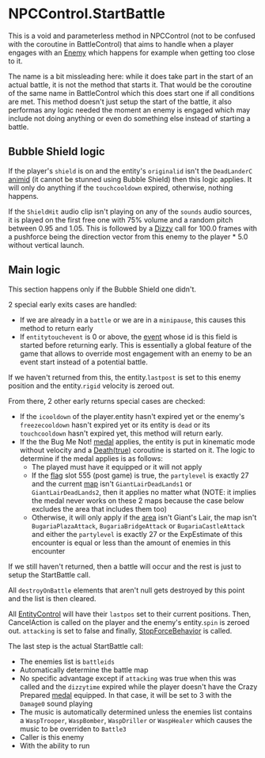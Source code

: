 # NPCControl.StartBattle
This is a void and parameterless method in NPCControl (not to be confused with the coroutine in BattleControl) that aims to handle when a player engages with an [Enemy](../Enemy.md) which happens for example when getting too close to it. 

The name is a bit missleading here: while it does take part in the start of an actual battle, it is not the method that starts it. That would be the coroutine of the same name in BattleControl which this does start one if all conditions are met. This method doesn't just setup the start of the battle, it also performas any logic needed the moment an enemy is engaged which may include not doing anything or even do something else instead of starting a battle.

## Bubble Shield logic
If the player's `shield` is on and the entity's `originalid` isn't the `DeadLanderC` [animid](../../../Enums%20and%20IDs/AnimIDs.md) (it cannot be stunned using Bubble Shield) then this logic applies. It will only do anything if the `touchcooldown` expired, otherwise, nothing happens.

If the `ShieldHit` audio clip isn't playing on any of the `sounds` audio sources, it is played on the first free one with 75% volume and a random pitch between 0.95 and 1.05. This is followed by a [Dizzy](Dizzy.md) call for 100.0 frames with a pushforce being the direction vector from this enemy to the player * 5.0 without vertical launch.

## Main logic
This section happens only if the Bubble Shield one didn't.

2 special early exits cases are handled:

- If we are already in a `battle` or we are in a `minipause`, this causes this method to return early
- If `entitytouchevent` is 0 or above, the [event](../../../Enums%20and%20IDs/Events.md) whose id is this field is started before returning early. This is essentially a global feature of the game that allows to override most engagement with an enemy to be an event start instead of a potential battle.

If we haven't returned from this, the entity.`lastpost` is set to this enemy position and the entity.`rigid` velocity is zeroed out.

From there, 2 other early returns special cases are checked:

- If the `icooldown` of the player.entity hasn't expired yet or the enemy's `freezecooldown` hasn't expired yet or its entity is `dead` or its `touchcooldown` hasn't expired yet, this method will return early.
- If the the Bug Me Not! [medal](../../../Enums%20and%20IDs/Medal.md) applies, the entity is put in kinematic mode without velocity and a [Death(true)](../../EntityControl/Notable%20methods/Death.md) coroutine is started on it. The logic to determine if the medal applies is as follows:
    - The played must have it equipped or it will not apply
    - If the [flag](../../../Flags%20arrays/flags.md) slot 555 (post game) is true, the `partylevel` is exactly 27 and the current [map](../../../Enums%20and%20IDs/Maps.md) isn't `GiantLairDeadLands1` or `GiantLairDeadLands2`, then it applies no matter what (NOTE: it implies the medal never works on these 2 maps because the case below excludes the area that includes them too)
    - Otherwise, it will only apply if the [area](../../../Enums%20and%20IDs/librarystuff/Areas.md) isn't Giant's Lair, the map isn't `BugariaPlazaAttack`, `BugariaBridgeAttack` or `BugariaCastleAttack` and either the `partylevel` is exactly 27 or the ExpEstimate of this encounter is equal or less than the amount of enemies in this encounter

If we still haven't returned, then a battle will occur and the rest is just to setup the StartBattle call.

All `destroyOnBattle` elements that aren't null gets destroyed by this point and the list is then cleared.

All [EntityControl](../../EntityControl/EntityControl.md) will have their `lastpos` set to their current positions. Then, CancelAction is called on the player and the enemy's entity.`spin` is zeroed out. `attacking` is set to false and finally, [StopForceBehavior](StopForceBehavior.md) is called.

The last step is the actual StartBattle call:

- The enemies list is `battleids`
- Automatically determine the battle map
- No specific advantage except if `attacking` was true when this was called and the `dizzytime` expired while the player doesn't have the Crazy Prepared [medal](../../../Enums%20and%20IDs/Medal.md) equipped. In that case, it will be set to 3 with the `Damage0` sound playing
- The music is automatically determined unless the enemies list contains a `WaspTrooper`, `WaspBomber`, `WaspDriller` or `WaspHealer` which causes the music to be overriden to `Battle3`
- Caller is this enemy
- With the ability to run


